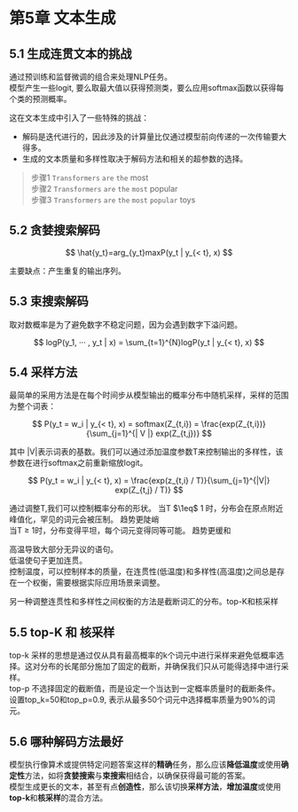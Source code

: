 # 第5章 文本生成
## 5.1 生成连贯文本的挑战
通过预训练和监督微调的组合来处理NLP任务。    
模型产生一些logit, 要么取最大值以获得预测类，要么应用softmax函数以获得每个类的预测概率。    

这在文本生成中引入了一些特殊的挑战：
- 解码是迭代进行的，因此涉及的计算量比仅通过模型前向传递的一次传输要大得多。
- 生成的文本质量和多样性取决于解码方法和相关的超参数的选择。

> 步骤1 `Transformers` `are` `the` most    
> 步骤2 `Transformers` `are` `the` `most` popular    
> 步骤3 `Transformers` `are` `the` `most` `popular` toys    

## 5.2 贪婪搜索解码

$$
\hat{y_t}=arg_{y_t}maxP(y_t | y_{< t}, x)
$$

主要缺点：产生重复的输出序列。

## 5.3 束搜索解码
取对数概率是为了避免数字不稳定问题，因为会遇到数字下溢问题。

$$
logP(y_1, ··· , y_t | x) = \sum_{t=1}^{N}logP(y_t | y_{< t}, x)
$$

## 5.4 采样方法
最简单的采用方法是在每个时间步从模型输出的概率分布中随机采样，采样的范围为整个词表：

$$
P(y_t = w_i | y_{< t}, x) = softmax(Z_{t,i}) = \frac{exp(Z_{t,i})}{\sum_{j=1}^{| V |} exp(Z_{t,j})}
$$

其中 |V|表示词表的基数。我们可以通过添加温度参数T来控制输出的多样性，该参数在进行softmax之前重新缩放logit。

$$
P(y_t = w_i | y_{< t}, x) = \frac{exp(z_{t,i} / T)}{\sum_{j=1}^{|V|} exp(Z_{t,j} / T)}
$$

通过调整T,我们可以控制概率分布的形状。 当T $\1eq$ 1 时，分布会在原点附近峰值化，罕见的词元会被压制。 趋势更陡峭            
当T $\geq$ 1时，分布变得平坦，每个词元变得同等可能。 趋势更缓和    

高温导致大部分无异议的语句。    
低温使句子更加连贯。    
控制温度，可以控制样本的质量，在连贯性(低温度)和多样性(高温度)之间总是存在一个权衡，需要根据实际应用场景来调整。

另一种调整连贯性和多样性之间权衡的方法是截断词汇的分布。top-K和核采样

## 5.5 top-K 和 核采样
top-k 采样的思想是通过仅从具有最高概率的k个词元中进行采样来避免低概率选择。这对分布的长尾部分施加了固定的截断，并确保我们只从可能得选择中进行采样。    
top-p 不选择固定的截断值，而是设定一个当达到一定概率质量时的截断条件。    
设置top_k=50和top_p=0.9, 表示从最多50个词元中选择概率质量为90%的词元。    

## 5.6 哪种解码方法最好
模型执行像算术或提供特定问题答案这样的**精确**任务，那么应该**降低温度**或使用**确定性**方法，如将**贪婪搜索**与**束搜索**相结合，以确保获得最可能的答案。    
模型生成更长的文本，甚至有点**创造性**，那么该切换**采样方法**，**增加温度**或使用**top-k**和**核采样**的混合方法。



